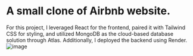 # A small clone of Airbnb website.

For this project, I leveraged React for the frontend, paired it with Tailwind CSS for styling, and utilized MongoDB as the cloud-based database solution through Atlas. Additionally, I deployed the backend using Render.
![image](https://github.com/user-attachments/assets/3537ac37-bdbd-4a45-b9be-5a148221ccaa)

